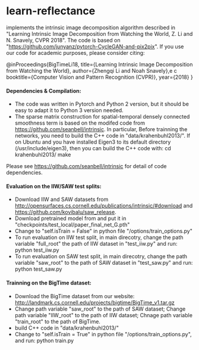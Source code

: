 learn-reflectance
===========================

implements the intrinsic image decomposition algorithm described in "Learning Intrinsic Image Decomposition from Watching the World, Z. Li and N. Snavely, CVPR 2018". The code is based on "https://github.com/junyanz/pytorch-CycleGAN-and-pix2pix". If you use our code for academic purposes, please consider citing:

@inProceedings{BigTimeLi18,
  title={Learning Intrinsic Image Decomposition from Watching the World},
  author={Zhengqi Li and Noah Snavely},e c
  booktitle={Computer Vision and Pattern Recognition (CVPR)},
  year={2018}
}


#### Dependencies & Compilation:
* The code was written in Pytorch and Python 2 version, but it should be easy to adapt it to Python 3 version needed.
* The sparse matrix construction for spatial-temporal densely connected smoothness term is based on the modifed code from https://github.com/seanbell/intrinsic. In particular, Before trainning the networks, you need to build the C++ code in "data/krahenbuhl2013/". If on Ubuntu and you have installed Eigen3 to its default directory (/usr/include/eigen3), then you can build the C++ code with:
    cd krahenbuhl2013/
    make

Please see https://github.com/seanbell/intrinsic for detail of code dependencies.

#### Evaluation on the IIW/SAW test splits:
* Download IIW and SAW datasets from http://opensurfaces.cs.cornell.edu/publications/intrinsic/#download and https://github.com/kovibalu/saw_release.
* Download pretrained model from and put it in "checkpoints/test_local/paper_final_net_G.pth"
* Change to "self.isTrain = False" in python file "/options/train_options.py"
* To run evaluation on IIW test split, in main direcotry, change the path variable "full_root" the path of IIW dataset in "test_iiw.py" and run:
    python test_iiw.py
* To run evaluation on SAW test split, in main direcotry, change the path variable "saw_root" to the path of SAW dataset in "test_saw.py" and run:
    python test_saw.py


#### Trainning on the BigTime dataset:
* Download the BigTime dataset from our website: http://landmark.cs.cornell.edu/projects/bigtime/BigTime_v1.tar.gz 
* Change path variable "saw_root" to the path of SAW dataset; Change path variable "IIW_root" to the path of IIW dataset; Chnage path variable "train_root" to the path of BigTime.
* build C++ code in "data/krahenbuhl2013/"
* Change to "self.isTrain = True" in python file "/options/train_options.py", and run:
    python train.py

 

